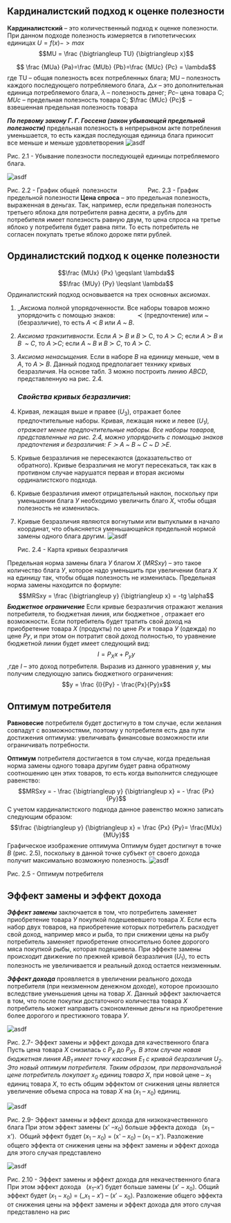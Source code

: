 ## Кардиналистский подход к оценке полезности

**Кардиналистский** – это количественный подход к оценке полезности. При данном подходе полезность измеряется в гипотетических единицах $U= f(x) -> max$
$$MU = \frac {\bigtriangleup TU} {\bigtriangleup x}$$

$$ \frac {MUa} {Pa}=\frac {MUb} {Pb}=\frac {MUc} {Pc} = \lambda$$
где TU – общая полезность всех потребленных блага; MU – полезность каждого последующего потребляемого блага, $\bigtriangleup x$ – это дополнительная единица потребляемого блага, $\lambda$ – полезность денег; $Рс$– цена товара С; $MUс$ – предельная полезность товара С; $\frac {MUc} {Pc}$  – взвешенная предельная полезность товара

**_По первому закону Г. Г. Госсена (закон убывающей предельной полезности)_** предельная полезность в непрерывном акте потребления уменьшается, то есть каждая последующая единица блага приносит все меньше и меньше удовлетворения
![asdf](Pictures/10.png)


Рис. 2.1  - Убывание полезности последующей единицы потребляемого блага.

![asdf](Pictures/11.png)

Рис. 2.2 - График общей  полезности                  Рис. 2.3 - График предельной полезности
**Цена спроса** – это предельная полезность, выраженная в деньгах. Так, например, если предельная полезность третьего яблока для потребителя равна десяти, а рубль для потребителя имеет полезность равную двум, то цена спроса на третье яблоко у потребителя будет равна пяти. То есть потребитель не согласен покупать третье яблоко дороже пяти рублей.
## Ординалистский подход к оценке полезности
$$\frac {MUx} {Px} \geqslant \lambda$$
$$\frac {MUy} {Py} \leqslant \lambda$$
Ординалистский подход основывается на трех основных аксиомах.

1. _Аксиома полной упорядоченности.
   Все наборы товаров можно упорядочить с помощью знаков:            
   $\prec$  (предпочтение) или ~ (безразличие), то есть _А_ $\prec$ _В_ или _А_ ~ _В_.
2. _Аксиома транзитивности._
   Если _А_ $\succ$ _В_ и _В_ $\succ$ С, то _А_ $\succ$ _С_;
   если _А_ $\succ$ _В_ и _В_  ~ _С_, то _А_ $\succ$_С_;
   если _А_ ~ _В_ и _В_ $\succ$ _С_, то _А_ $\succ$ _С_.
3. _Аксиома ненасыщения._ 
   Если в наборе _В_ на единицу меньше, чем в _А_, то _А_ $\succ$ _В_.
   Данный подход предполагает технику кривых безразличия. На основе табл. 3 можно построить линию _ABCD_, представленную на рис. 2.4.
   
   ### **_Свойства кривых безразличия_**:
1. Кривая, лежащая выше и правее ($U_3$), отражает более предпочтительные наборы. Кривая, лежащая ниже и левее (_$U_1$), отражает менее предпочтительные наборы. Все наборы товаров, представленные на рис. 2.4, можно упорядочить с помощью знаков предпочтения и безразличия: F $\succ$ A_ _~_ _В_ _~_ _C_ _~_ _D $\succ$E_.
2. Кривые безразличия не пересекаются (доказательство от обратного). Кривые безразличия не могут пересекаться, так как в противном случае нарушатся первая и вторая аксиомы ординалистского подхода.
3. Кривые безразличия имеют отрицательный наклон, поскольку при уменьшении блага _У_ необходимо увеличить благо _Х_, чтобы общая полезность не изменилась.
4. Кривые безразличия являются вогнутыми или выпуклыми в начало координат, что объясняется уменьшающейся предельной нормой замены одного блага другим.
    ![asdf](Pictures/12.png)
    
	Рис. 2.4 - Карта кривых безразличия

Предельная норма замены блага _У_ благом _Х_ ($MRSxy$) – это такое количество блага _У_, которое надо уменьшить при увеличении блага _Х_ на единицу так, чтобы общая полезность не изменилась.
Предельная норма замены находится по формуле:
$$MRSxy = \frac {\bigtriangleup y} {\bigtriangleup x} = -tg \alpha$$
**_Бюджетное ограничение_**
Если кривые безразличия отражают желания потребителя, то бюджетная линия, или бюджетное , отражает его возможности.
Если потребитель будет тратить свой доход на приобретение товара _Х_ (продукты) по цене _Px_ и товара _У_ (одежда) по цене _Pу_, и при этом он потратит свой доход полностью, то уравнение бюджетной линии будет имеет следующий вид:
$$I = P_Xx + P_yy$$
,где _I_ – это доход потребителя.
Выразив из данного уравнения _у_, мы получим следующую запись бюджетного ограничения:$$y = \frac {I}{Py} - \frac{Px}{Py}x$$

## Оптимум потребителя

**Равновесие** потребителя будет достигнуто в том случае, если желания совпадут с возможностями, поэтому у потребителя есть два пути достижения оптимума: увеличивать финансовые возможности или ограничивать потребности.

**Оптимум** потребителя достигается в том случае, когда предельная норма замены одного товара другим будет равна обратному соотношению цен этих товаров, то есть когда выполнится следующее равенство:
$$MRSxy = - \frac {\bigtriangleup y} {\bigtriangleup x} = - \frac {Px} {Py}$$
С учетом кардиналистского подхода данное равенство можно записать следующим образом:
$$\frac {\bigtriangleup y} {\bigtriangleup x} = \frac {Px} {Py}= \frac{MUx} {MUy}$$
Графическое изображение оптимума
Оптимум будет достигнут в точке _В_ (рис. 2.5), поскольку в данной точке субъект от своего дохода получит максимально возможную полезность.
![asdf](Pictures/15.png)

Рис. 2.5 - Оптимум потребителя

## Эффект замены и эффект дохода
**_Эффект замены_** заключается в том, что потребитель заменяет приобретение товара _У_ покупкой подешевевшего товара _Х_. Если есть набор двух товаров, на приобретение которых потребитель расходует свой доход, например мясо и рыба, то при снижении цены на рыбу потребитель заменяет приобретение относительно более дорогого мяса покупкой рыбы, которая подешевела. При эффекте замены происходит движение по прежней кривой безразличия ($U_1$), то есть полезность не увеличивается и реальный доход остается неизменным.

**_Эффект дохода_** проявляется в увеличении реального дохода потребителя (при неизменном денежном доходе), которое произошло вследствие уменьшения цены на товар _Х_. Данный эффект заключается в том, что после покупки достаточного количества товара _Х_ потребитель может направить сэкономленные деньги на приобретение более дорогого и престижного товара _У_.

![asdf](Pictures/16.png)

Рис. 2.7- Эффект замены и эффект дохода для качественного блага
Пусть цена товара _X_ снизилась с $Р_X$ до $Р_{X1}$_. В этом случае новая бюджетная линия $AB_1$ имеет точку касания  $Е_1$ с кривой безразличия $U_2$. Это новый оптимум потребителя. Таким образом, при первоначальной цене потребитель покупает $x_0$   единиц товара X_, при новой цене – $x_1$  единиц товара _X_, то есть общим эффектом от снижения цены является увеличение объема спроса на товар _X_ на ($x_1$ – $x_0$) единиц.

![asdf](Pictures/17.png)

Рис. 2.9- Эффект замены и эффект дохода для низкокачественного блага
При этом эффект замены (x' –$x_0$) больше эффекта дохода   ($x_1$ – x').  Общий эффект будет ($x_1$ – $x_0$) = (x' – $x_0$) – ($x_1$ – x'). Разложение общего эффекта от снижения цены на эффект замены и эффект дохода для этого случая представлено

![asdf](Pictures/18.png)

Рис. 2.10 - Эффект замены и эффект дохода для некачественного блага
При этом эффект дохода   ($x_1 – x'$) будет больше замены ($x'-x_0$). Общий эффект будет ($x_1-x_0$) = (_$x_1- x'$) – ($x'-x_0$). Разложение общего эффекта от снижения цены на эффект замены и эффект дохода для этого случая представлено на рис